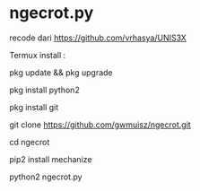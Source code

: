 # ngecrot.py

recode dari https://github.com/vrhasya/UNIS3X

Termux install :

pkg update && pkg upgrade

pkg install python2

pkg install git

git clone https://github.com/gwmuisz/ngecrot.git

cd ngecrot

pip2 install mechanize

python2 ngecrot.py
